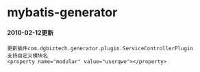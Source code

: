 # mybatis-generator

#### 2010-02-12更新
    更新插件com.dgbiztech.generator.plugin.ServiceControllerPlugin
    支持自定义模块名
    <property name="modular" value="userqwe"></property>
    